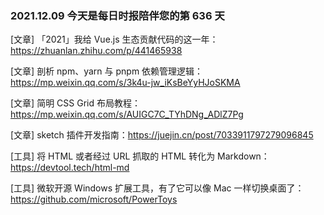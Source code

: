 ### 2021.12.09 今天是每日时报陪伴您的第 636 天

[文章] 「2021」我给 Vue.js 生态贡献代码的这一年：<https://zhuanlan.zhihu.com/p/441465938>

[文章] 剖析 npm、yarn 与 pnpm 依赖管理逻辑：<https://mp.weixin.qq.com/s/3k4u-jw_iKsBeYyHJoSKMA>

[文章] 简明 CSS Grid 布局教程：<https://mp.weixin.qq.com/s/AUIGC7C_TYhDNg_ADlZ7Pg>

[文章] sketch 插件开发指南：<https://juejin.cn/post/7033911797279096845>

[工具] 将 HTML 或者经过 URL 抓取的 HTML 转化为 Markdown：<https://devtool.tech/html-md>

[工具] 微软开源 Windows 扩展工具，有了它可以像 Mac 一样切换桌面了：<https://github.com/microsoft/PowerToys>
